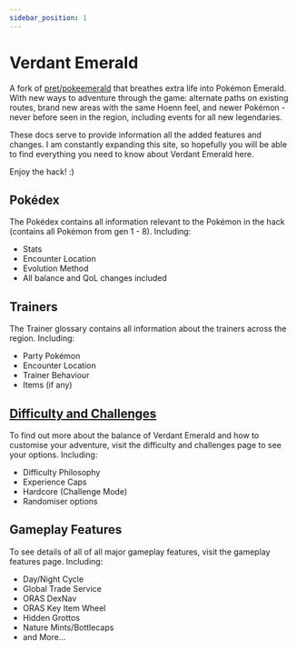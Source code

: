 ```yaml
---
sidebar_position: 1
---
```


# Verdant Emerald

A fork of [pret/pokeemerald](https://github.com/pret/pokeemerald) that breathes extra life into Pokémon Emerald. With new ways to adventure through the game: alternate paths on existing routes, brand new areas with the same Hoenn feel, and newer Pokémon -never before seen in the region, including events for all new legendaries.

These docs serve to provide information all the added features and changes. I am constantly expanding this site, so hopefully you will be able to find everything you need to know about Verdant Emerald here.

Enjoy the hack! :)

## Pokédex

The Pokédex contains all information relevant to the Pokémon in the hack (contains all Pokémon from gen 1 - 8). Including:

- Stats
- Encounter Location
- Evolution Method
- All balance and QoL changes included

## Trainers

The Trainer glossary contains all information about the trainers across the region. Including:

- Party Pokémon
- Encounter Location
- Trainer Behaviour
- Items (if any)

## [Difficulty and Challenges](https://fakuzatsu.github.io/verdant-emerald/docs/difficulty)

To find out more about the balance of Verdant Emerald and how to customise your adventure, visit the difficulty and challenges page to see your options. Including:

- Difficulty Philosophy
- Experience Caps
- Hardcore (Challenge Mode)
- Randomiser options

## Gameplay Features

To see details of all of all major gameplay features, visit the gameplay features page. Including:

- Day/Night Cycle
- Global Trade Service
- ORAS DexNav
- ORAS Key Item Wheel
- Hidden Grottos
- Nature Mints/Bottlecaps
- and More...
